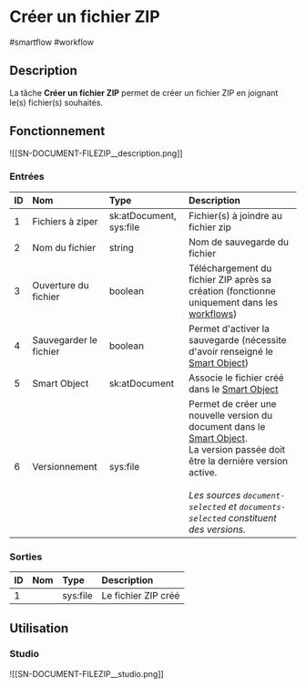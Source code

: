 # Créer un fichier ZIP

#smartflow #workflow

## Description

La tâche **Créer un fichier ZIP** permet de créer un fichier ZIP en joignant le(s) fichier(s) souhaités.



## Fonctionnement

![[SN-DOCUMENT-FILEZIP__description.png]]

### Entrées

| ID | Nom | Type | Description |
|:-|:-|:-|:-|
| 1 | Fichiers à ziper | sk:atDocument, sys:file | Fichier(s) à joindre au fichier zip |
| 2 | Nom du fichier | string | Nom de sauvegarde du fichier |
| 3 | Ouverture du fichier | boolean | Téléchargement du fichier ZIP après sa création (fonctionne uniquement dans les [workflows](Glossaire.md#Workflow)) |
| 4 | Sauvegarder le fichier | boolean | Permet d'activer la sauvegarde (nécessite d'avoir renseigné le [Smart Object](Glossaire.md#Smart%20Object)) |
| 5 | Smart Object | sk:atDocument | Associe le fichier créé dans le [Smart Object](Glossaire.md#Smart%20Object) |
| 6 | Versionnement | sys:file | Permet de créer une nouvelle version du document dans le [Smart Object](Glossaire.md#Smart%20Object).<br /> La version passée doit être la dernière version active. <br /><br /> _Les sources `document-selected` et `documents-selected` constituent des versions._ |

### Sorties

| ID | Nom | Type | Description |
|:-|:-|:-|:-|
| 1 |  | sys:file | Le fichier ZIP créé |

## Utilisation

### Studio

![[SN-DOCUMENT-FILEZIP__studio.png]]

